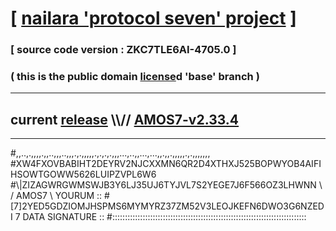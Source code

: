 
# [ [nailara 'protocol seven' project](http://nailara.network/) ]

### [ source code version : ZKC7TLE6AI-4705.0 ]

### ( this is the public domain [license](../license)d 'base' branch )
---
## current [release](https://github.com/nailara-technologies/protocol-7/releases) \\\\// [AMOS7-v2.33.4](https://github.com/nailara-technologies/protocol-7/releases/tag/AMOS7-v2.33.4)
---

#,,..,.,,,,.,,..,,,..,,,.,.,,,,,.,.,.,.,,,...,..,,...,...,,.,,.,,,,,.,.,,,,,,,
#XW4FXOVBABIHT2DEYRV2NJCXXMN6QR2D4XTHXJ525BOPWYOB4AIFIHSOWTGOWW5626LUIPZVPL6W6
#\\\|ZIZAGWRGWMSWJB3Y6LJ35UJ6TYJVL7S2YEGE7J6F566OZ3LHWNN \ / AMOS7 \ YOURUM ::
#\[7]2YED5GDZIOMJHSPMS6MYMYRZ37ZM52V3LEOJKEFN6DWO3G6NZEDI 7  DATA SIGNATURE ::
#:::::::::::::::::::::::::::::::::::::::::::::::::::::::::::::::::::::::::::::
